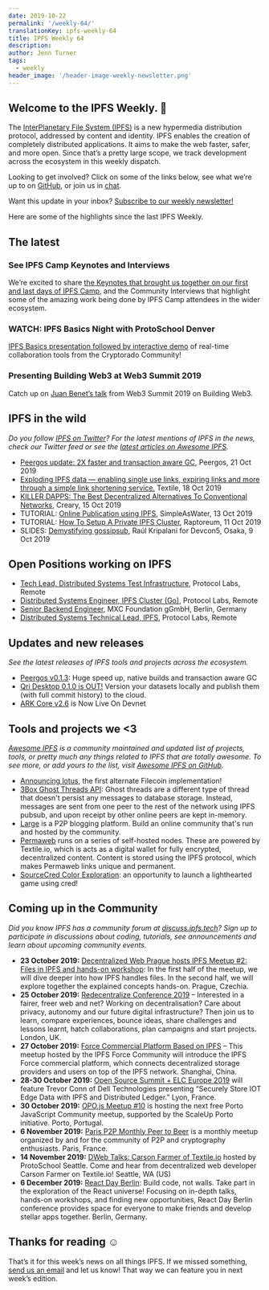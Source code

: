 ```yaml
---
date: 2019-10-22
permalink: '/weekly-64/'
translationKey: ipfs-weekly-64
title: IPFS Weekly 64
description:
author: Jenn Turner
tags:
  - weekly
header_image: '/header-image-weekly-newsletter.png'
---
```


## Welcome to the IPFS Weekly. 👋

The [InterPlanetary File System (IPFS)](https://ipfs.tech/) is a new hypermedia distribution protocol, addressed by content and identity. IPFS enables the creation of completely distributed applications. It aims to make the web faster, safer, and more open. Since that’s a pretty large scope, we track development across the ecosystem in this weekly dispatch.

Looking to get involved? Click on some of the links below, see what we’re up to on [GitHub](https://github.com/ipfs), or join us in [chat](https://riot.im/app/#/room/#ipfs:matrix.org).

Want this update in your inbox? [Subscribe to our weekly newsletter!](http://eepurl.com/gL2Pi5)

Here are some of the highlights since the last IPFS Weekly.

## The latest

### See IPFS Camp Keynotes and Interviews

We’re excited to share [the Keynotes that brought us together on our first and last days of IPFS Camp](https://blog.ipfs.tech/2019-10-14-ipfs-camp-keynotes-interviews/), and the Community Interviews that highlight some of the amazing work being done by IPFS Camp attendees in the wider ecosystem.

### WATCH: IPFS Basics Night with ProtoSchool Denver

[IPFS Basics presentation followed by interactive demo](https://www.youtube.com/watch?v=D3MjB45YZsM&feature=youtu.be) of real-time collaboration tools from the Cryptorado Community!

### Presenting Building Web3 at Web3 Summit 2019

Catch up on [Juan Benet’s talk](https://www.youtube.com/watch?v=pJOG5Ql7ZD0) from Web3 Summit 2019 on Building Web3.

## IPFS in the wild

_Do you follow [IPFS on Twitter](https://twitter.com/IPFSbot)? For the latest mentions of IPFS in the news, check our Twitter feed or see the [latest articles on Awesome IPFS](https://awesome.ipfs.tech/articles/)._

- [Peergos update: 2X faster and transaction aware GC](https://peergos.gitlab.io/blog#peergos_release_v013_), Peergos, 21 Oct 2019
- [Exploding IPFS data — enabling single use links, expiring links and more through a simple link shortening service.](https://blog.textile.io/ipfs-experiments-creating-ipfs-links-that-you-can-delete/) Textile, 18 Oct 2019
- [KILLER DAPPS: The Best Decentralized Alternatives To Conventional Networks](https://creary.net/blockchain/@cryptoblog/killer-dapps), Creary, 15 Oct 2019
- TUTORIAL: [Online Publication using IPFS](https://simpleaswater.com/ipfs/tutorials/online_publishing_using_ipld?ref=reddit_ipfs_publication_using_ipld), SimpleAsWater, 13 Oct 2019
- TUTORIAL: [How To Setup A Private IPFS Cluster](https://raptoreum.com/blog/how-to-setup-a-private-ipfs-cluster/), Raptoreum, 11 Oct 2019
- SLIDES: [Demystifying gossipsub](<https://github.com/raulk/talks/blob/master/libp2p%20-%20Devcon5%20-%20Demystifying%20gossipsub%20(Osaka%2C%202019-10-09).pdf>), Raúl Kripalani for Devcon5, Osaka, 9 Oct 2019

## Open Positions working on IPFS

- [Tech Lead, Distributed Systems Test Infrastructure](https://jobs.lever.co/protocol/1ef5b878-573d-44fc-9fe6-c3745597c1fd), Protocol Labs, Remote
- [Distributed Systems Engineer, IPFS Cluster (Go)](https://jobs.lever.co/protocol/29207ca7-76a4-470f-b94a-e24244f9adc1), Protocol Labs, Remote
- [Senior Backend Engineer](https://www.golangprojects.com/golang-go-job-dcr-Senior-Backend-Engineer-Berlin-MXC-Foundation-gGmbH.html), MXC Foundation gGmbH, Berlin, Germany
- [Distributed Systems Technical Lead, IPFS](https://jobs.lever.co/protocol/9283f9b0-de64-4e1f-a221-5d02b0202198), Protocol Labs, Remote

## Updates and new releases

_See the latest releases of IPFS tools and projects across the ecosystem._

- [Peergos v0.1.3](https://alpha.peergos.net/public/peergos/releases/v0.1.3): Huge speed up, native builds and transaction aware GC
- [Qri Desktop 0.1.0 is OUT!](https://qri.io/desktop/) Version your datasets locally and publish them (with full commit history) to the cloud.
- [ARK Core v2.6](https://blog.ark.io/ark-core-v2-6-is-now-live-on-devnet-bfd8798fadf3) is Now Live On Devnet

## Tools and projects we <3

_[Awesome IPFS](https://awesome.ipfs.tech/) is a community maintained and updated list of projects, tools, or pretty much any things related to IPFS that are totally awesome. To see more, or add yours to the list, visit [Awesome IPFS on GitHub](https://github.com/ipfs/awesome-ipfs)._

- [Announcing lotus](https://filecoin.io/blog/announcing-lotus/), the first alternate Filecoin implementation!
- [3Box Ghost Threads API](https://docs.3box.io/build/web-apps/messaging/ghost-threads): Ghost threads are a different type of thread that doesn't persist any messages to database storage. Instead, messages are sent from one peer to the rest of the network using IPFS pubsub, and upon receipt by other online peers are kept in-memory.
- [Large](https://gitlab.com/ptoner/large) is a P2P blogging platform. Build an online community that's run and hosted by the community.
- [Permaweb](https://github.com/Permaweb/permaweb) runs on a series of self-hosted nodes. These are powered by Textile.io, which is acts as a digital wallet for fully encrypted, decentralized content. Content is stored using the IPFS protocol, which makes Permaweb links unique and permanent.
- [SourceCred Color Exploration](https://discourse.sourcecred.io/t/sourcecred-color-exploration/292): an opportunity to launch a lighthearted game using cred!

## Coming up in the Community

_Did you know IPFS has a community forum at [discuss.ipfs.tech](https://discuss.ipfs.tech/)? Sign up to participate in discussions about coding, tutorials, see announcements and learn about upcoming community events._

- **23 October 2019:** [Decentralized Web Prague hosts IPFS Meetup #2: Files in IPFS and hands-on workshop](https://www.meetup.com/dweb-prague/events/263909416/): In the first half of the meetup, we will dive deeper into how IPFS handles files. In the second half, we will explore together the explained concepts hands-on. Prague, Czechia.
- **25 October 2019:** [Re­decentra­lize Conference 2019](https://redecentralize.org/events/2019-conference/) – Interested in a fairer, freer web and net? Working on decentralisation? Care about privacy, autonomy and our future digital infrastructure? Then join us to learn, compare experiences, bounce ideas, share challenges and lessons learnt, hatch collaborations, plan campaigns and start projects. London, UK.
- **27 October 2019:** [Force Commercial Platform Based on IPFS](https://www.meetup.com/Shanghai-Decentralized-Systems-Meetup-Group/events/265612157/) – This meetup hosted by the IPFS Force Community will introduce the IPFS Force commercial platform, which connects decentralized storage providers and users on top of the IPFS network. Shanghai, China.
- **28-30 October 2019:** [Open Source Summit + ELC Europe 2019](https://osseu19.sched.com/event/TLD8) will feature Trevor Conn of Dell Technologies presenting “Securely Store IOT Edge Data with IPFS and Distributed Ledger.” Lyon, France.
- **30 October 2019:** [OPO.js Meetup #10](https://www.meetup.com/opo-js/events/265502030/) is hosting the next free Porto JavaScript Community meetup, supported by the ScaleUp Porto initiative. Porto, Portugal.
- **6 November 2019:** [Paris P2P Monthly Peer to Beer](https://p2p.paris/en/event/monthly-3/) is a monthly meetup organized by and for the community of P2P and cryptography enthusiasts. Paris, France.
- **14 November 2019:** [DWeb Talks: Carson Farmer of Textile.io](https://www.meetup.com/ProtoSchool-Seattle-Learn-to-Make-the-Decentralized-Web/events/263590720/) hosted by ProtoSchool Seattle. Come and hear from decentralized web developer Carson Farmer on Textile.io! Seattle, WA (US)
- **6 December 2019:** [React Day Berlin](https://reactday.berlin/): Build code, not walls. Take part in the exploration of the React universe! Focusing on in-depth talks, hands-on workshops, and finding new opportunities, React Day Berlin conference provides space for everyone to make friends and develop stellar apps together. Berlin, Germany.

## Thanks for reading ☺️

That’s it for this week’s news on all things IPFS. If we missed something, [send us an email](mailto:newsletter@ipfs.io) and let us know! That way we can feature you in next week’s edition.
